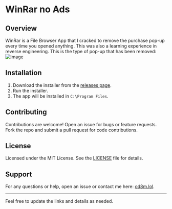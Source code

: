 
# WinRar no Ads

## Overview

WinRar is a File Browser App that I cracked to remove the purchase pop-up every time you opened anything. This was also a learning experience in reverse engineering.
This is the type of pop-up that has been removed:![image](https://github.com/user-attachments/assets/b395a756-0dae-41f0-8163-9b6e5c183a47)

## Installation

1. Download the installer from the [releases page](https://github.com/yourusername/file-browser-app/releases).
2. Run the installer.
3. The app will be installed in `C:\Program Files`.

## Contributing

Contributions are welcome! Open an issue for bugs or feature requests. Fork the repo and submit a pull request for code contributions.

## License

Licensed under the MIT License. See the [LICENSE](LICENSE) file for details.

## Support

For any questions or help, open an issue or contact me here: [od8m.lol](od8m.lol).

---

Feel free to update the links and details as needed.
